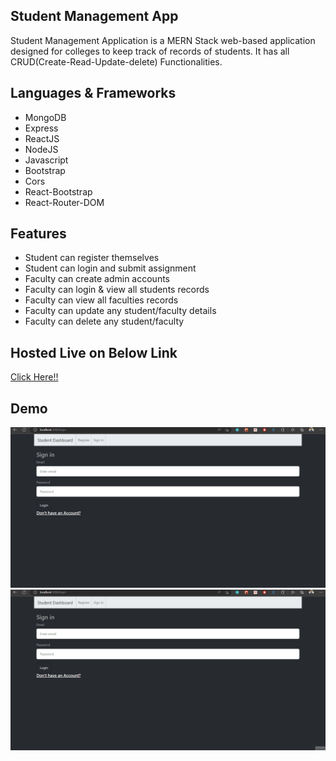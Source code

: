 ## Student Management App

Student Management Application is a MERN Stack web-based application designed for colleges to keep track of records of students. It has all CRUD(Create-Read-Update-delete) Functionalities.


## Languages & Frameworks 

- MongoDB
- Express
- ReactJS
- NodeJS
- Javascript
- Bootstrap
- Cors
- React-Bootstrap
- React-Router-DOM

## Features  

- Student can register themselves
- Student can login and submit assignment
- Faculty can create admin accounts
- Faculty can login & view all students records
- Faculty can view all faculties records
- Faculty can update any student/faculty details
- Faculty can delete any student/faculty

## Hosted Live on Below Link

<a href="https://student-portal-sm.herokuapp.com/">Click Here!!</a>

## Demo

<div> 
<img src="/Demo/Student-Portal-Demo-01.gif" alt="Demo1">
<img src="/Demo/Student-Portal-Demo-02.gif" alt="Demo2">
</div>


